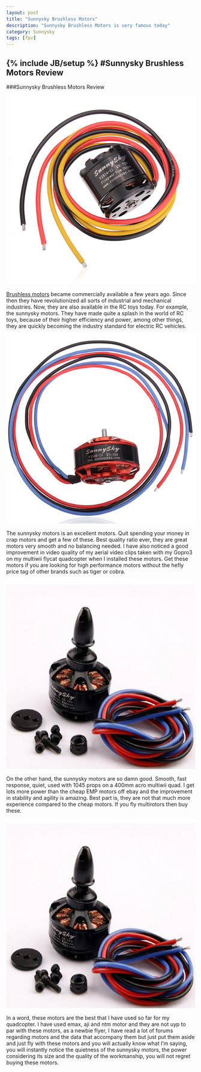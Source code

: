 ```yaml
---
layout: post
title: "Sunnysky Brushless Motors"
description: "Sunnysky Brushless Motors is very famous today"
category: Sunnysky  
tags: [fpv]
---
```

{% include JB/setup %}
#Sunnysky Brushless Motors Review
---
###Sunnysky Brushless Motors Review


![Sunnysky Brushless Motors](/uploads/sunnysky/s1.jpg)

[Brushless motors](http://www.iu-model.com/mod_product-prdlist-cap_id-231.html) became commercially available a few years ago. Since then they have revolutionized all sorts of industrial and mechanical industries. Now, they are also available in the RC toys today. For example, the sunnysky motors. They have made quite a splash in the world of RC toys, because of their higher efficiency and power, among other things, they are quickly becoming the industry standard for electric RC vehicles.



![Sunnysky Brushless Motors](/uploads/sunnysky/s2.jpg)

The sunnysky motors is an excellent motors. Quit spending your money in crap motors and get a few of these. Best quality ratio ever, they are great motors very smooth and no balancing needed. I have also noticed a good improvement in video quality of my aerial video clips taken with my Gopro3 on my multiwii flycat quadcopter when I installed these motors. Get these motors if you are looking for high performance motors without the hefly price tag of other brands such as tiger or cobra.


![Sunnysky Brushless Motors](/uploads/sunnysky/s3.jpg)

On the other hand, the sunnysky motors are so damn good. Smooth, fast response, quiet, used with 1045 props on a 400mm acro multiwii quad. I get lots more power than the cheap EMP motors off ebay and the improvement in stability and agility is amazing. Best part is, they are not that much more experience compared to the cheap motors. If you fly multirotors then buy these.


![Sunnysky Brushless Motors](/uploads/sunnysky/s4.jpg)

In a word, these motors are the best that I have used so far for my quadcopter. I have used emax, aji and ntm motor and they are not uyp to par with these motors, as a newbie flyer, I have read a lot of forums regarding motors and the data that accompany them but just put them aside and just fly with these motors and you will actually know what I’m saying, you will instantly notice the quietness of the sunnysky motors, the power considering its size and the quality of the workmanship, you
will not regret buying these motors.






